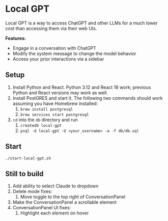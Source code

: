# Local GPT

Local GPT is a way to access ChatGPT and other LLMs for a much lower cost than accessing
them via their web UIs.

**Features:**

* Engage in a conversation with ChatGPT
* Modify the system message to change the model behavior
* Access your prior interactions via a sidebar

## Setup

1. Install Python and React. Python 3.12 and React 18 work; previous Python and React
   versions may work as well.
2. Install PostGRES and start it. The following two commands should work assuming you 
   have Homebrew installed:
    1. `brew install postgresql`
    2. `brew services start postgresql`
3. `cd` into the `db` directory and run 
    1. `createdb local-gpt`
    2. `psql -d local-gpt -U <your_username> -a -f db/db.sql`

## Start

`./start-local-gpt.sh`

## Still to build

1. Add ability to select Claude to dropdown
1. Delete mode fixes:
    1. Move toggle to the top right of ConversationPanel
2. Make the ConversationPanel a scrollable element
3. ConversationPanel UI fixes:
    1. Highlight each element on hover